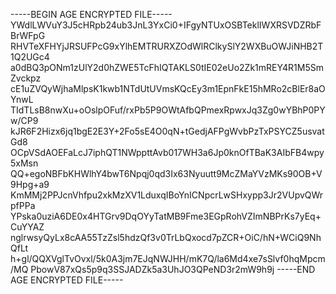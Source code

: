 -----BEGIN AGE ENCRYPTED FILE-----
YWdlLWVuY3J5cHRpb24ub3JnL3YxCi0+IFgyNTUxOSBTeklIWXRSVDZRbFBrWFpG
RHVTeXFHYjJRSUFPcG9xYlhEMTRURXZOdWlRClkySlY2WXBuOWJiNHB2T1Q2UGc4
a0dBQ3pONm1zUlY2d0hZWE5TcFhIQTAKLS0tIE02eUo2Zk1mREY4R1M5SmZvckpz
cE1uZVQyWjhaMlpsK1kwb1NTdUtUVmsKQcEy3m1EpnFkE15hMRo2cBlEr8aOYnwL
TIdTLsB8nwXu+oOslpOFuf/rxPb5P9OWtAfbQPmexRpwxJq3Zg0wYBhP0PYw/CP9
kJR6F2Hizx6jq1bgE2E3Y+2Fo5sE4O0qN+tGedjAFPgWvbPzTxPSYCZ5usvatGd8
OCpVSdAOEFaLcJ7iphQT1NWppttAvb017WH3a6Jp0knOfTBaK3AIbFB4wpy5xMsn
QQ+egoNBFbKHWlhY4bwT6Npqj0qd3Ix63Nyuutt9McZMaYVzMKs90OB+V9Hpg+a9
KmMMj2PPJcnVhfpu2xkMzXV1LduxqIBoYnICNpcrLwSHxypp3Jr2VUpvQWrpfPPa
YPska0uziA6DE0x4HTGrv9DqOYyTatMB9Fme3EGpRohVZImNBPrKs7yEq+CuYYAZ
nglrwsyQyLx8cAA55TzZsl5hdzQf3v0TrLbQxocd7pZCR+OiC/hN+WCiQ9NhQfLt
h+gl/QQXVglTvOvxl/5k0A3jm7EJqNWJHH/mK7Q/la6Md4xe7sSlvf0hqMpcm/MQ
PbowV87xQs5p9q3SSJADZk5a3UhJO3QPeND3r2mW9h9j
-----END AGE ENCRYPTED FILE-----

